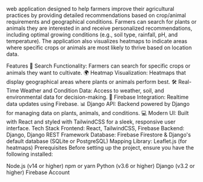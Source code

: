  web application designed to help farmers improve their agricultural practices by providing detailed recommendations based on crop/animal requirements and geographical conditions. Farmers can search for plants or animals they are interested in and receive personalized recommendations, including optimal growing conditions (e.g., soil type, rainfall, pH, and temperature). The application also visualizes heatmaps to indicate areas where specific crops or animals are most likely to thrive based on location data.

Features
🌱 Search Functionality: Farmers can search for specific crops or animals they want to cultivate.
🌍 Heatmap Visualization: Heatmaps that display geographical areas where plants or animals perform best.
🛠 Real-Time Weather and Condition Data: Access to weather, soil, and environmental data for decision-making.
🔄 Firebase Integration: Realtime data updates using Firebase.
📊 Django API: Backend powered by Django for managing data on plants, animals, and conditions.
💻 Modern UI: Built with React and styled with TailwindCSS for a sleek, responsive user interface.
Tech Stack
Frontend: React, TailwindCSS, Firebase
Backend: Django, Django REST Framework
Database: Firebase Firestore & Django's default database (SQLite or PostgreSQL)
Mapping Library: Leaflet.js (for heatmaps)
Prerequisites
Before setting up the project, ensure you have the following installed:

Node.js (v14 or higher)
npm or yarn
Python (v3.6 or higher)
Django (v3.2 or higher)
Firebase Account
